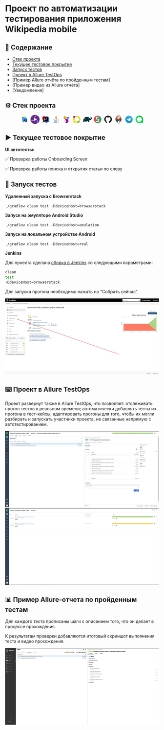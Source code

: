 # Проект по автоматизации тестирования приложения Wikipedia mobile
## 📑 Содержание
- [Стек проекта](https://github.com/Ir4fin/graduation_project_mobile/tree/main#%EF%B8%8F-%D1%81%D1%82%D0%B5%D0%BA-%D0%BF%D1%80%D0%BE%D0%B5%D0%BA%D1%82%D0%B0)
- [Текущее тестовое покрытие](https://github.com/Ir4fin/graduation_project_mobile/blob/main/README.md#%EF%B8%8F-%D1%82%D0%B5%D0%BA%D1%83%D1%89%D0%B5%D0%B5-%D1%82%D0%B5%D1%81%D1%82%D0%BE%D0%B2%D0%BE%D0%B5-%D0%BF%D0%BE%D0%BA%D1%80%D1%8B%D1%82%D0%B8%D0%B5)
- [Запуск тестов](https://github.com/Ir4fin/graduation_project_mobile/blob/main/README.md#-%D0%B7%D0%B0%D0%BF%D1%83%D1%81%D0%BA-%D1%82%D0%B5%D1%81%D1%82%D0%BE%D0%B2)
- [Проект в Allure TestOps](https://github.com/Ir4fin/graduation_project_mobile/blob/main/README.md#keyboard-%D0%BF%D1%80%D0%BE%D0%B5%D0%BA%D1%82-%D0%B2-allure-testops)
- [Пример Allure отчёта по пройденным тестам]
- [Пример видео из Allure отчёта]
- [Уведомления]

## ⚙️ Стек проекта

<p align="center">
<img width="6%" title="Android Studio" src="images/AndroidStudio.svg">
<img width="6%" title="Appium" src="images/Appium.svg">
<img width="6%" title="IntelliJ IDEA" src="images/Intelij_IDEA.svg">
<img width="6%" title="Java" src="images/Java.svg">
<img width="6%" title="Selenide" src="images/Selenide.svg">
<img width="6%" title="Allure Report" src="images/Allure_Report.svg">
<img width="6%" title="Gradle" src="images/Gradle.svg">
<img width="6%" title="JUnit5" src="images/JUnit5.svg">
<img width="6%" title="GitHub" src="images/GitHub.svg">
<img width="6%" title="Jenkins" src="images/Jenkins.svg">
<img width="6%" title="Telegram" src="images/Telegram.svg">
<img width="6%" title="Allure_TO" src="images/Allure_TO.svg">
</p>

## ▶️ Текущее тестовое покрытие

**UI автотесты:**

:white_check_mark: Проверка работы Onboarding Screen

:white_check_mark: Проверка работы поиска и открытия статьи по слову

## 🧮 Запуск тестов

**Удаленный запуска с Browserstack**

`./gradlew clean test -DdeviceHost=browserstack`

**Запуск на эмуляторе Android Studio**

`./gradlew clean test -DdeviceHost=emulation`

**Запуск на локальном устройстве Android**

`./gradlew clean test -DdeviceHost=real`

**Jenkins**

Для проекта сделана [сборка в Jenkins](https://jenkins.autotests.cloud/job/014-Ir4fin-%20graduation_project_mobile_wiki/) со следующими параметрами:

```bash
clean
test
-DdeviceHost=browserstack
```

Для запуска прогона необходимо нажать на "Собрать сейчас"

![This is an image](https://github.com/Ir4fin/graduation_project_mobile/blob/main/images/Screenshot_1.jpg)

## :keyboard: Проект в Allure TestOps

Проект развернут также в Allure TestOps, что позволяет: отслеживать прогон тестов в реальном времени; автоматически добавлять тесты из прогона в тест-кейсы; адаптировать прогоны для того, чтобы их могли разбирать и запускать участники проекта, не связанные напрямую с автотестированием.

![This is an image](https://github.com/Ir4fin/graduation_project_mobile/blob/main/images/Screenshot_2.jpg)
![This is an image](https://github.com/Ir4fin/graduation_project_mobile/blob/main/images/Screenshot_3.jpg)

## 📊 Пример Allure-отчета по пройденным тестам

Для каждого теста прописаны шаги с описанием того, что он делает в процессе прохождения. 

К результатам проверки добавляются итоговый скриншот выполнения теста и видео прохождения.

![This is an image](https://github.com/Ir4fin/graduation_project_mobile/blob/main/images/Screenshot_4.jpg)








